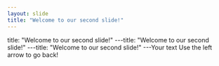 ```yaml
---
layout: slide
title: "Welcome to our second slide!"
---
```

title: "Welcome to our second slide!"
---title: "Welcome to our second slide!"
---title: "Welcome to our second slide!"
---Your text
Use the left arrow to go back!
